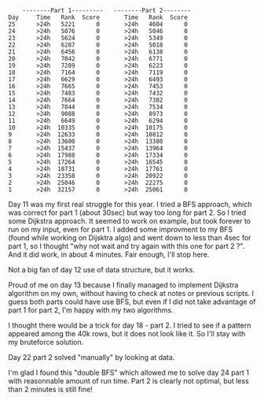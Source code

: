        --------Part 1---------   --------Part 2--------
    Day     Time   Rank  Score       Time   Rank  Score
    25      >24h   5221      0       >24h   4604      0
    24      >24h   5076      0       >24h   5046      0
    23      >24h   5624      0       >24h   5349      0
    22      >24h   6287      0       >24h   5018      0
    21      >24h   6456      0       >24h   6138      0
    20      >24h   7042      0       >24h   6771      0
    19      >24h   7289      0       >24h   6223      0
    18      >24h   7164      0       >24h   7119      0
    17      >24h   6629      0       >24h   6493      0
    16      >24h   7665      0       >24h   7453      0
    15      >24h   7483      0       >24h   7432      0
    14      >24h   7664      0       >24h   7382      0
    13      >24h   7844      0       >24h   7534      0
    12      >24h   9088      0       >24h   8973      0
    11      >24h   6649      0       >24h   6294      0
    10      >24h  10335      0       >24h  10175      0
    9       >24h  12633      0       >24h  10812      0
    8       >24h  13600      0       >24h  13380      0
    7       >24h  15437      0       >24h  13964      0
    6       >24h  17988      0       >24h  17334      0
    5       >24h  17264      0       >24h  16545      0
    4       >24h  18731      0       >24h  17761      0
    3       >24h  23358      0       >24h  20922      0
    2       >24h  25046      0       >24h  22275      0
    1       >24h  32157      0       >24h  25061      0


Day 11 was my first real struggle for this year. I tried a BFS approach, which was correct for part 1 (about 30sec) but way too long for part 2. So I tried some Dijkstra approach. It seemed to work on example, but took forever to run on my input, even for part 1. I added some improvment to my BFS (found while working on Dijsktra algo) and went down to less than 4sec for part 1, so I thought "why not wait and try again with this one for part 2 ?". And it did work, in about 4 minutes. Fair enough, I'll stop here.

Not a big fan of day 12 use of data structure, but it works.

Proud of me on day 13 because I finally managed to implement Dijkstra algorithm on my own, without having to check at notes or previous scripts. I guess both parts could have use BFS, but even if I did not take advantage of part 1 for part 2, I'm happy with my two algorithms.

I thought there would be a trick for day 18 - part 2. I tried to see if a pattern appeared among the 40k rows, but it does not look like it. So I'll stay with my bruteforce solution.

Day 22 part 2 solved "manually" by looking at data.

I'm glad I found this "double BFS" which allowed me to solve day 24 part 1 with reasonnable amount of run time. Part 2 is clearly not optimal, but less than 2 minutes is still fine!
